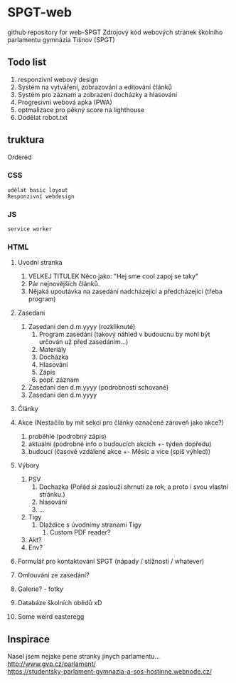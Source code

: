 # SPGT-web
github repository for web-SPGT
Zdrojový kód webových stránek školního parlamentu gymnázia Tišnov (SPGT)

## Todo list
1. responzivní webový design
1. Systém na vytváření, zobrazování a editování článků
1. Systém pro záznam a zobrazení docházky a hlasování
1. Progresivní webová apka (PWA)
1. optmalizace pro pěkný score na lighthouse
1. Dodělat robot.txt

## truktura
Ordered

### CSS

    udělat basic loyout
    Responzivní webdesign

### JS

    service worker

### HTML

1. Uvodni stranka
   1. VELKEJ TITULEK Něco jako: "Hej sme cool zapoj se taky"
   1. Pár nejnovějších článků.
   1. Nějaká upoutávka na zasedání nadcházející a předcházející (třeba program)

1. Zasedani
   1. Zasedani den d.m.yyyy (rozkliknuté)
      1. Program zasedání (takový náhled v budoucnu by mohl být určován už před zasedáním...)
      1. Materiály
      1. Docházka
      1. Hlasování
      1. Zápis
      1. popř. záznam
   1. Zasedani den d.m.yyyy (podrobnosti schované)
   1. Zasedani den d.m.yyyy
1. Články
1. Akce (Nestačilo by mít sekci pro články označené zároveň jako akce?)
   1. proběhlé (podrobný zápis)
   1. aktuální (podrobné info o budoucích akcích +- týden dopředu)
   1. budoucí (časově vzdálené akce +- Měsíc a více (spíš výhled))

1. Výbory
   1. PSV
      1. Dochazka (Pořád si zaslouží shrnutí za rok, a proto i svou vlastní stránku.)
      1. hlasování
      1. ...
   1. Tigy
      1. Dlaždice s úvodnímy stranami Tigy
         1. Custom PDF reader?
   1. Akt?
   1. Env?
1. Formulář pro kontaktování SPGT (nápady / stížnosti / whatever)
1. Omlouvání ze zasedání?
1. Galerie? - fotky
1. Databáze školních obědů xD
1. Some weird easteregg

## Inspirace
Nasel jsem nejake pene stranky jinych parlamentu...\
<http://www.gvp.cz/parlament/>\
<https://studentsky-parlament-gymnazia-a-sos-hostinne.webnode.cz/>

